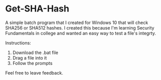 # Get-SHA-Hash

A simple batch program that I created for Windows 10 that will check SHA256 or SHA512 hashes.
I created this because I'm learning Security Fundamentals in college and wanted an easy way to test a file's integrty.

Instructions: 
1. Download the .bat file
2. Drag a file into it
3. Follow the prompts

Feel free to leave feedback.
